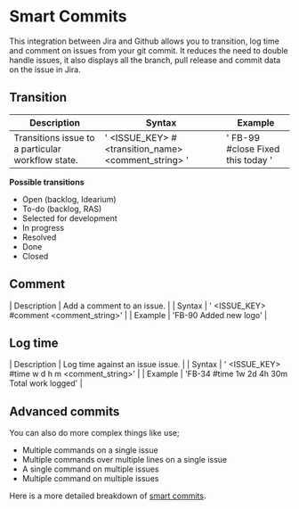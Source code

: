 # Smart Commits

This integration between Jira and Github allows you to transition, log time and comment on issues from your git commit. It reduces the need to double handle issues, it also displays all the branch, pull release and commit data on the issue in Jira.

## Transition

| Description | Syntax | Example |
| ----------- | ------ | ------- |
| Transitions issue to a particular workflow state. | ' <ignored text> <ISSUE_KEY> <ignored text> #<transition_name> <comment_string> ' | ' FB-99 #close Fixed this today ' |

**Possible transitions**

- Open (backlog, Idearium)
- To-do (backlog, RAS)
- Selected for development
- In progress
- Resolved
- Done
- Closed

## Comment

| Description | Add a comment to an issue. |
| Syntax | '<ignored text> <ISSUE_KEY> <ignored text> #comment <comment_string>' |
| Example | 'FB-90 Added new logo' |

## Log time

| Description | Log time against an issue issue. |
| Syntax | '<ignored text> <ISSUE_KEY> <ignored text> #time <value>w <value>d <value>h <value>m <comment_string>' |
| Example | 'FB-34 #time 1w 2d 4h 30m Total work logged' |

## Advanced commits

You can also do more complex things like use;

- Multiple commands on a single issue
- Multiple commands over multiple lines on a single issue
- A single command on multiple issues
- Multiple command on multiple issues

Here is a more detailed breakdown of [smart commits](https://confluence.atlassian.com/bitbucket/processing-jira-software-issues-with-smart-commit-messages-298979931.html).

